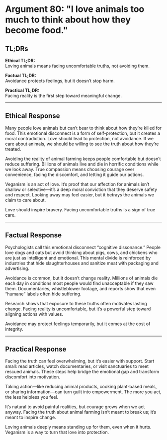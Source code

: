 <!-- type: Psychological -->

# Argument 80: "I love animals too much to think about how they become food."

## TL;DRs

**Ethical TL;DR:**  
Loving animals means facing uncomfortable truths, not avoiding them.

**Factual TL;DR:**  
Avoidance protects feelings, but it doesn’t stop harm.

**Practical TL;DR:**  
Facing reality is the first step toward meaningful change.

---

## Ethical Response

Many people love animals but can’t bear to think about how they’re killed for food. This emotional disconnect is a form of self-protection, but it creates a moral contradiction. Love should lead to protection, not avoidance. If we care about animals, we should be willing to see the truth about how they’re treated.

Avoiding the reality of animal farming keeps people comfortable but doesn’t reduce suffering. Billions of animals live and die in horrific conditions while we look away. True compassion means choosing courage over convenience, facing the discomfort, and letting it guide our actions.

Veganism is an act of love. It’s proof that our affection for animals isn’t shallow or selective—it’s a deep moral conviction that they deserve safety and respect. Looking away may feel easier, but it betrays the animals we claim to care about.

Love should inspire bravery. Facing uncomfortable truths is a sign of true care.

---

## Factual Response

Psychologists call this emotional disconnect “cognitive dissonance.” People love dogs and cats but avoid thinking about pigs, cows, and chickens who are just as intelligent and emotional. This mental divide is reinforced by industries that hide slaughterhouses and sanitize meat with packaging and advertising.

Avoidance is common, but it doesn’t change reality. Millions of animals die each day in conditions most people would find unacceptable if they saw them. Documentaries, whistleblower footage, and reports show that even “humane” labels often hide suffering.

Research shows that exposure to these truths often motivates lasting change. Facing reality is uncomfortable, but it’s a powerful step toward aligning actions with values.

Avoidance may protect feelings temporarily, but it comes at the cost of integrity.

---

## Practical Response

Facing the truth can feel overwhelming, but it’s easier with support. Start small: read articles, watch documentaries, or visit sanctuaries to meet rescued animals. These steps help bridge the emotional gap and transform discomfort into motivation.

Taking action—like reducing animal products, cooking plant-based meals, or sharing information—can turn guilt into empowerment. The more you act, the less helpless you feel.

It’s natural to avoid painful realities, but courage grows when we act anyway. Facing the truth about animal farming isn’t meant to break us; it’s meant to inspire change. 

Loving animals deeply means standing up for them, even when it hurts. Veganism is a way to turn that love into protection.
